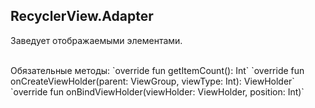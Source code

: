 ## RecyclerView.Adapter

Заведует отображаемыми элементами.  

<br>

<!-- .element: class="fragment" data-fragment-index="1" -->Обязательные методы:  

<!-- .element: class="fragment" data-fragment-index="1" -->`override fun getItemCount(): Int`

<!-- .element: class="fragment" data-fragment-index="2" -->`override fun onCreateViewHolder(parent: ViewGroup, viewType: Int): ViewHolder`

<!-- .element: class="fragment" data-fragment-index="3" -->`override fun onBindViewHolder(viewHolder: ViewHolder, position: Int)`
